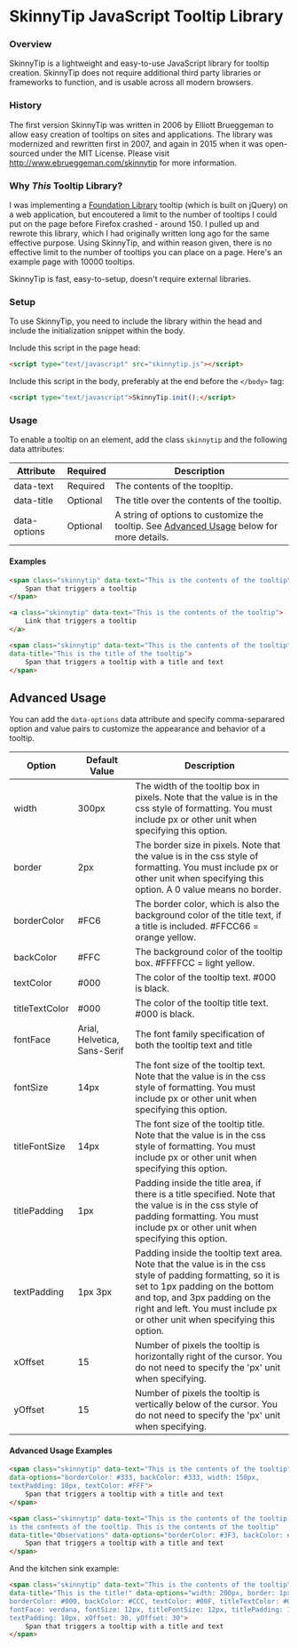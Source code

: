 SkinnyTip JavaScript Tooltip Library
========================

### Overview

SkinnyTip is a lightweight and easy-to-use JavaScript library for tooltip
creation. SkinnyTip does not require additional third party libraries or
frameworks to function, and is usable across all modern browsers.

### History

The first version SkinnyTip was written in 2006 by Elliott Brueggeman to 
allow easy creation of tooltips on sites and applications. The library was 
modernized and rewritten first in 2007, and again in 2015 when it was open-
sourced under the MIT License. Please visit 
http://www.ebrueggeman.com/skinnytip for more information.

### Why *This* Tooltip Library?

I was implementing a [Foundation Library](http://foundation.zurb.com/docs/components/tooltips.html) tooltip (which is built on jQuery) on a web application, but encoutered 
a limit to the number of tooltips I could put on the page before Firefox 
crashed - around 150. I pulled up and rewrote this library, which I had 
originally written long ago for the same effective purpose. Using SkinnyTip, 
and within reason given, there is no effective limit to the number of tooltips 
you can place on a page. Here's an example page with 10000 tooltips. 

SkinnyTip is fast, easy-to-setup, doesn't require external libraries.

### Setup

To use SkinnyTip, you need to include the library within the head and 
include the initialization snippet within the body.

Include this script in the page head:

```html
<script type="text/javascript" src="skinnytip.js"></script>
```

Include this script in the body, preferably at the end before the `</body>` tag:

```html
<script type="text/javascript">SkinnyTip.init();</script>
```

### Usage

To enable a tooltip on an element, add the class `skinnytip` and the following 
data attributes:

| Attribute | Required | Description |
| ---- |----| ----|
| data-text | Required | The contents of the toopltip. |
| data-title | Optional | The title over the contents of the tooltip. |
| data-options | Optional | A string of options to customize the tooltip. See [Advanced Usage](#advanced-usage) below for more details. |


#### Examples

```html
<span class="skinnytip" data-text="This is the contents of the tooltip">
	Span that triggers a tooltip
</span>
```

```html
<a class="skinnytip" data-text="This is the contents of the tooltip">
	Link that triggers a tooltip
</a>
```

```html
<span class="skinnytip" data-text="This is the contents of the tooltip" 
data-title="This is the title of the tooltip">
	Span that triggers a tooltip with a title and text
</span>
```

## Advanced Usage

You can add the `data-options` data attribute and specify comma-separared option and value pairs to customize the appearance and behavior of a tooltip.

| Option | Default Value | Description |
| ---- |----| ----|
| width | 300px | The width of the tooltip box in pixels.  Note that the value is in the css style of formatting. You must include px or other unit when specifying this option. |
| border | 2px | The border size in pixels. Note that the value is in the css style of formatting. You must include px or other unit when specifying this option. A 0 value means no border. |
| borderColor | #FC6 | The border color, which is also the background color of the title text, if a title is included. #FFCC66 = orange yellow. |
| backColor | #FFC | The background color of the tooltip box. #FFFFCC = light yellow. |
| textColor | #000 | The color of the tooltip text. #000 is black. |
| titleTextColor | #000 | The color of the tooltip title text. #000 is black. |
| fontFace | Arial, Helvetica, Sans-Serif | The font family specification of both the tooltip text and title |
| fontSize | 14px | The font size of the tooltip text. Note that the value is in the css style of formatting. You must include px or other unit when specifying this option. |
| titleFontSize | 14px | The font size of the tooltip title. Note that the value is in the css style of formatting. You must include px or other unit when specifying this option. |
| titlePadding | 1px | Padding inside the title area, if there is a title specified. Note that the value is in the css style of padding formatting. You must include px or other unit when specifying this option. |
| textPadding | 1px 3px | Padding inside the tooltip text area. Note that the value is in the css style of padding formatting, so it is set to 1px padding on the bottom and top, and 3px padding on the right and left. You must include px or other unit when specifying this option. |
| xOffset | 15 | Number of pixels the tooltip is horizontally right of the cursor. You do not need to specify the 'px' unit when specifying. |
| yOffset | 15 | Number of pixels the tooltip is vertically below of the cursor. You do not need to specify the 'px' unit when specifying. |

#### Advanced Usage Examples

```html
<span class="skinnytip" data-text="This is the contents of the tooltip" 
data-options="borderColor: #333, backColor: #333, width: 150px, 
textPadding: 10px, textColor: #FFF">
	Span that triggers a tooltip with a title and text
</span>
```

```html
<span class="skinnytip" data-text="This is the contents of the tooltip. This 
is the contents of the tooltip. This is the contents of the tooltip" 
data-title="Observations" data-options="borderColor: #3F3, backColor: #EFE">
	Span that triggers a tooltip with a title and text
</span>
```

And the kitchen sink example:

```html
<span class="skinnytip" data-text="This is the contents of the tooltip" 
data-title="This is the title!" data-options="width: 200px, border: 1px, 
borderColor: #000, backColor: #CCC, textColor: #00F, titleTextColor: #0F0, 
fontFace: verdana, fontSize: 12px, titleFontSize: 12px, titlePadding: 10px, 
textPadding: 10px, xOffset: 30, yOffset: 30">
	Span that triggers a tooltip with a title and text
</span>

```
